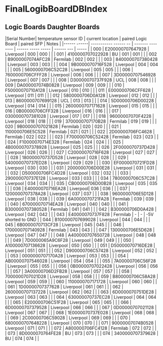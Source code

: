 # FinalLogibBoardDBIndex
## Logic Boards Daughter Boards

|Serial Number| temperature sensor ID | current location | paired Logic Board | paired SFP | Notes |
|------ ------| ----------- ------ -- | ------- -------- | ------ ----- ----- | ------ --- | ----- |
| 000 | E200000707647928 | Liverpool | 000 | 000 | |
| 001 | 4100000707022928 | BU | 001 | 001 | |
| 002 | B9000007074AFC28 | Fermilab | 002 | 002 | |
| 003 | 8400000707380428 | Liverpool | 003 | 003 | |
| 004 | 9B0000070716F528 | Liverpool | 004 | 004 | |
| 005 | 5600000706C52C28 | Liverpool | 005 | 005 | |
| 006 | 7600000706CFFF28 | Liverpool | 006 | 006 | |
| 007 | 3D00000707546928 | Liverpool | 007 | 007 | |
| 008 | D30000070737F928 | UCL | 008 | 008 | |
| 009 | DA000007074B0828 | Liverpool | 009 | 009 | |
| 010 | F50000070710A128 | Liverpool | 010 | 010 | |
| 011 | E000000706CFF628 | Liverpool | 011 | 011 | |
| 012 | 5800000706D0A128 | Liverpool | 012 | 012 | |
| 013 | 8600000707699128 | UCL | 013 | 013 | |
| 014 | 5D00000706D00228 | Liverpool | 014 | 014 | |
| 015 | 2600000707171628 | Liverpool | 015 | 015 | |
| 016 | 0B00000706CFF328 | Liverpool | 016 | 016 | |
| 017 | 0300000707381028 | Liverpool | 017 | 017 | |
| 018 | 96000007070F4228 | Liverpool | 018 | 018 | |
| 019 | 3700000707170B28 | Fermilab | 019 | 019 | |
| 020 | 9B00000707021828 | Fermilab | 020 | 020 | |
| 021 | 1100000706E5C528 | Fermilab | 021 | 021 | |
| 022 | 2D00000706FC4628 | Fermilab | 022 | 022 | |
| 023 | F700000706C52428 | Fermilab | 023 | 023 | |
| 024 | F10000070714E328 | Fermilab | 024 | 024 | |
| 025 | 4B00000707378928 | Liverpool | 025 | 025 | |
| 026 | 2F0000070737D428 | Liverpool | 026 | 026 | |
| 027 | C20000070716F628 | Liverpool | 027 | 027 | |
| 028 | 180000070737D528 | Liverpool | 028 | 028 | |
| 029 | 540000070737ED28 | Liverpool | 029 | 029 | |
| 030 | EF0000070721FD28 | Liverpool | 030 | 030 | |
| 031 | 2000000706D00E28 | Liverpool | 031 | 031 | |
| 032 | D500000706FC4D28 | Liverpool | 032 | 032 | |
| 033 | 290000070737E128 | Liverpool | 033 | 033 | |
| 034 | 7800000706C57C28 | Liverpool | 034 | 034 | |
| 035 | CB00000706D00B28 | Liverpool | 035 | 035 | |
| 036 | E40000070716EA28 | Liverpool| 036 | 036 | |
| 037 | 1200000707378A28 | Liverpool | 037 | 037 | |
| 038 | 9600000706E5D128 | Liverpool | 038 | 038 | |
| 039 | 6A0000070721FA28 | Fermilab | 039 | 039 | |
| 040 | 670000070714EA28 | Liverpool | 040 | 040 | |
| 041 | B300000707380528 | Fermilab | 041 | 041 | |
| 042 | B300000706D0A428 | Liverpool | 042 | 042 | |
| 043 | E40000070737F828 | Fermilab | - | - | -5V shorted to GND |
| 044 | B100000707699028 | Liverpool | 044 | 044 | |
| 045 | 6B0000070713CF28 | Liverpool | 045 | 045 | |
| 046 | 1700000707140928 | Fermilab | 043 | 043 | |
| 047 | 1300000706E5D628 | Liverpool | 047 | 047 | |
| 048 | A400000707650728 | Liverpool | 048 | 048 | |
| 049 | 7D0000065A9C6F28 | Liverpool | 049 | 049 | |
| 050 | A100000707136628 | Liverpool | 050 | 050 | |
| 051 | D50000070716DE28 | Liverpool | 051 | 051 | |
| 052 | D900000706C57428 | Liverpool | 052 | 052 | |
| 053 | 0000000707170A28 | Liverpool | 053 | 053 | |
| 054 | AB00000707546028 | Liverpool | 054 | 054 | |
| 055 | 7A00000706C56F28 | Liverpool | 055 | 055 | |
| 056 | 0B00000707022428 | Liverpool | 056 | 056 | |
| 057 | 3A00000706D2FB28 | Liverpool | 057 | 057 | |
| 058 | 7000000707021D28 | Liverpool | 058 | 058 | |
| 059 | B800000706C58A28 | Liverpool | 059 | 059 | |
| 060 | 1100000707171728 | Liverpool | 060 | 060 | |
| 061 | 1D00000707377628 | Liverpool | 061 | 061 | |
| 062 | 2600000707137228 | Liverpool | 062 | 062 | |
| 063 | 6D0000070751DE28 | Liverpool | 063 | 063 | |
| 064 | 630000070737EC28 | Liverpool | 064 | 064 | |
| 065 | E200000706C51F28 | Liverpool | 065 | 065 | |
| 066 | 6D00000707379528 | Liverpool | 066 | 066 | |
| 067 | 0D00000707021128 | Liverpool | 067 | 067 | |
| 068 | 1E0000070737E028 | Liverpool | 068 | 068 | |
| 069 | 2C00000706C59028 | Liverpool | 069 | 069 | |
| 070 | 6800000707648228 | Liverpool | 070 | 070 | |
| 071 | 90000007074B0528 | Liverpool | 071 | 071 | |
| 072 | A800000706FC4128 | Fermilab | 072 | 072 | |
| 073 | 8D0000070764FE28 | BU | 073 | 073 | |
| 074 | 3400000707379628 | BU | 074 | 074 | |

